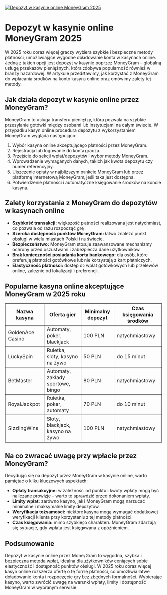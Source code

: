 [![Depozyt w kasynie online MoneyGram 2025](https://123-caf.pages.dev/gitsignup.png)](https://vrmoo.ru/Bt82HjjY)

<h1>Depozyt w kasynie online MoneyGram 2025</h1> <p>W 2025 roku coraz więcej graczy wybiera szybkie i bezpieczne metody płatności, umożliwiające wygodne doładowanie konta w kasynach online. Jedną z takich opcji jest depozyt w kasynie poprzez MoneyGram – globalną usługę przekazów pieniężnych, która zdobywa popularność również w branży hazardowej. W artykule przedstawimy, jak korzystać z MoneyGram do wpłacania środków na konto kasyna online oraz omówimy zalety tej metody.</p>  <h2>Jak działa depozyt w kasynie online przez MoneyGram?</h2> <p>MoneyGram to usługa transferu pieniędzy, która pozwala na szybkie przesyłanie gotówki między osobami lub instytucjami na całym świecie. W przypadku kasyn online procedura depozytu z wykorzystaniem MoneyGram wygląda następująco:</p> <ol>   <li>Wybór kasyna online akceptującego płatności przez MoneyGram.</li>   <li>Rejestracja lub logowanie do konta gracza.</li>   <li>Przejście do sekcji wpłat/depozytów i wybór metody MoneyGram.</li>   <li>Wprowadzenie wymaganych danych, takich jak kwota depozytu czy numer referencyjny.</li>   <li>Uiszczenie opłaty w najbliższym punkcie MoneyGram lub przez platformę internetową MoneyGram, jeśli taka jest dostępna.</li>   <li>Potwierdzenie płatności i automatyczne księgowanie środków na koncie kasyna.</li> </ol>  <h2>Zalety korzystania z MoneyGram do depozytów w kasynach online</h2> <ul>   <li><strong>Szybkość transakcji:</strong> większość płatności realizowana jest natychmiast, co pozwala od razu rozpocząć grę.</li>   <li><strong>Szeroka dostępność punktów MoneyGram:</strong> łatwo znaleźć punkt obsługi w wielu miastach Polski i na świecie.</li>   <li><strong>Bezpieczeństwo:</strong> MoneyGram stosuje zaawansowane mechanizmy ochrony przed oszustwami i zabezpiecza dane użytkowników.</li>   <li><strong>Brak konieczności posiadania konta bankowego:</strong> dla osób, które preferują płatności gotówkowe lub nie korzystają z kart płatniczych.</li>   <li><strong>Elastyczność płatności:</strong> dostęp do wpłat gotówkowych lub przelewów online, zależnie od lokalizacji i preferencji.</li> </ul>  <h2>Popularne kasyna online akceptujące MoneyGram w 2025 roku</h2> <table border="1" cellspacing="0" cellpadding="8">   <thead>     <tr>       <th>Nazwa kasyna</th>       <th>Oferta gier</th>       <th>Minimalny depozyt</th>       <th>Czas księgowania środków</th>     </tr>   </thead>   <tbody>     <tr>       <td>GoldenAce Casino</td>       <td>Automaty, poker, blackjack</td>       <td>100 PLN</td>       <td>natychmiastowy</td>     </tr>     <tr>       <td>LuckySpin</td>       <td>Ruletka, sloty, kasyno na żywo</td>       <td>50 PLN</td>       <td>do 15 minut</td>     </tr>     <tr>       <td>BetMaster</td>       <td>Automaty, zakłady sportowe, bingo</td>       <td>80 PLN</td>       <td>natychmiastowy</td>     </tr>     <tr>       <td>RoyalJackpot</td>       <td>Ruletka, poker, automaty</td>       <td>70 PLN</td>       <td>do 10 minut</td>     </tr>     <tr>       <td>SizzlingWins</td>       <td>Sloty, blackjack, kasyno na żywo</td>       <td>100 PLN</td>       <td>natychmiastowy</td>     </tr>   </tbody> </table>  <h2>Na co zwracać uwagę przy wpłacie przez MoneyGram?</h2> <p>Decydując się na depozyt przez MoneyGram w kasynie online, warto pamiętać o kilku kluczowych aspektach:</p> <ul>   <li><strong>Opłaty transakcyjne:</strong> w zależności od punktu i kwoty wpłaty mogą być naliczane prowizje – warto to sprawdzić przed dokonaniem wpłaty.</li>   <li><strong>Limity wpłat:</strong> zarówno kasyno, jak i MoneyGram mogą narzucać minimalne i maksymalne limity depozytów.</li>   <li><strong>Weryfikacja tożsamości:</strong> niektóre kasyna mogą wymagać dodatkowej weryfikacji klienta przy korzystaniu z tej metody płatności.</li>   <li><strong>Czas księgowania:</strong> mimo szybkiego charakteru MoneyGram zdarzają się sytuacje, gdy wpłata jest księgowana z opóźnieniem.</li> </ul>  <h2>Podsumowanie</h2> <p>Depozyt w kasynie online przez MoneyGram to wygodna, szybka i bezpieczna metoda wpłat, idealna dla użytkowników ceniących sobie elastyczność i dostępność punktów obsługi. W 2025 roku coraz więcej kasyn online rozszerza ofertę o tę formę płatności, co umożliwia łatwe doładowanie konta i rozpoczęcie gry bez zbędnych formalności. Wybierając kasyno, warto zwrócić uwagę na warunki wpłaty, limity i dostępność MoneyGram w wybranym serwisie.</p>